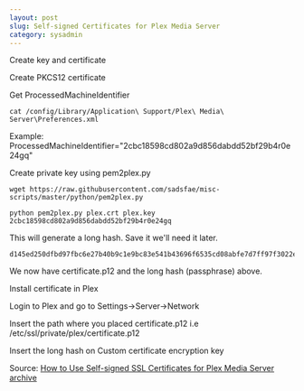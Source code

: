 ```yaml
---
layout: post
slug: Self-signed Certificates for Plex Media Server
category: sysadmin
---
```


Create key and certificate

Create PKCS12 certificate

Get ProcessedMachineIdentifier

    cat /config/Library/Application\ Support/Plex\ Media\ Server\Preferences.xml

Example: ProcessedMachineIdentifier="2cbc18598cd802a9d856dabdd52bf29b4r0e24gq"

Create private key using pem2plex.py

    wget https://raw.githubusercontent.com/sadsfae/misc-scripts/master/python/pem2plex.py

    python pem2plex.py plex.crt plex.key 2cbc18598cd802a9d856dabdd52bf29b4r0e24gq

This will generate a long hash. Save it we'll need it later.

    d145ed250dfbd97fbc6e27b40b9c1e9bc83e541b43696f6535cd08abfe7d7ff97f3022ef848f0a27a5d75083ef191dd3da970aeb237c8d2c67c6af834379674b

We now have certificate.p12 and the long hash (passphrase) above.

Install certificate in Plex

Login to Plex and go to Settings->Server->Network

Insert the path where you placed certificate.p12 i.e /etc/ssl/private/plex/certificate.p12

Insert the long hash on Custom certificate encryption key

Source: [How to Use Self-signed SSL Certificates for Plex Media Server](https://hobo.house/2016/11/11/how-to-use-self-signed-ssl-certificates-for-plex-media-server/) [archive](https://archive.fo/mMcFi)
